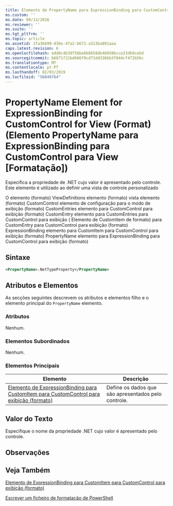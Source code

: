 ```yaml
---
title: Elemento de PropertyName para ExpressionBinding para CustomControl para exibição (formato) | Documentos da Microsoft
ms.custom: ''
ms.date: 09/13/2016
ms.reviewer: ''
ms.suite: ''
ms.tgt_pltfrm: ''
ms.topic: article
ms.assetid: 1fa3b699-d36e-47a2-b671-a313ba091aaa
caps.latest.revision: 6
ms.openlocfilehash: edd8c4b39f56be6b8658db46050bcce33db9cebd
ms.sourcegitcommit: b6871f21bd666f9cd71dd336bb3f844cf472b56c
ms.translationtype: MT
ms.contentlocale: pt-PT
ms.lasthandoff: 02/03/2019
ms.locfileid: "56849764"
---
```

# <a name="propertyname-element-for-expressionbinding-for-customcontrol-for-view-format"></a>PropertyName Element for ExpressionBinding for CustomControl for View (Format) (Elemento PropertyName para ExpressionBinding para CustomControl para View [Formatação])

Especifica a propriedade de .NET cujo valor é apresentado pelo controle. Este elemento é utilizado ao definir uma vista de controle personalizado

O elemento (formato) ViewDefinitions elemento (formato) vista elemento (formato) CustomControl elemento de configuração para o modo de exibição (formato) CustomEntries elemento para CustomControl para exibição (formato) CustomEntry elemento para CustomEntries para CustomControl para exibição ( Elemento de CustomItem de formato) para CustomEntry para CustomControl para exibição (formato) ExpressionBinding elemento para CustomItem para CustomControl para exibição (formato) PropertyName elemento para ExpressionBinding para CustomControl para exibição (formato)

## <a name="syntax"></a>Sintaxe

```xml
<PropertyName>.NetTypeProperty</PropertyName>
```

## <a name="attributes-and-elements"></a>Atributos e Elementos

As secções seguintes descrevem os atributos e elementos filho e o elemento principal do `PropertyName` elemento.

### <a name="attributes"></a>Atributos

Nenhum.

### <a name="child-elements"></a>Elementos Subordinados

Nenhum.

### <a name="parent-elements"></a>Elementos Principais

|Elemento|Descrição|
|-------------|-----------------|
|[Elemento de ExpressionBinding para CustomItem para CustomControl para exibição (formato)](./expressionbinding-element-for-customitem-for-customcontrol-for-view-format.md)|Define os dados que são apresentados pelo controle.|

## <a name="text-value"></a>Valor do Texto

Especifique o nome da propriedade .NET cujo valor é apresentado pelo controle.

## <a name="remarks"></a>Observações

## <a name="see-also"></a>Veja Também

[Elemento de ExpressionBinding para CustomItem para CustomControl para exibição (formato)](./expressionbinding-element-for-customitem-for-customcontrol-for-view-format.md)

[Escrever um ficheiro de formatação de PowerShell](./writing-a-powershell-formatting-file.md)
